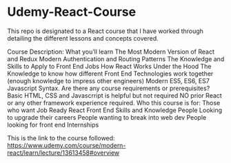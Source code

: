 # Udemy-React-Course
This repo is designated to a React course that I have worked through detailing the different lessons and concepts covered.

Course Description:
    What you’ll learn
          The Most Modern Version of React and Redux
          Modern Authentication and Routing Patterns
          The Knowledge and Skills to Apply to Front End Jobs
          How React Works Under the Hood
          The Knowledge to know how different Front End Technologies work together (enough knowledge to impress other engineers)
          Modern ES5, ES6, ES7 Javascript Syntax.
    Are there any course requirements or prerequisites?
          Basic HTML, CSS and Javascrript is helpful but not required
          NO prior React or any other framework experience required.
    Who this course is for:
          Those who want Job Ready React Front End Skills and Knowledge
          People Looking to upgrade their careers
          People wanting to break into web dev
          People looking for front end Internships

This is the link to the course followed: https://www.udemy.com/course/modern-react/learn/lecture/13613458#overview

